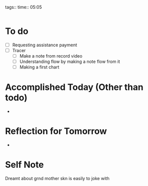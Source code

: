 tags:: 
time:: 05:05

```wakatime
```


# To do
- [ ] Requesting assistance payment
- [ ] Tracer
	- [ ] Make a note from record video
	- [ ] Understanding flow by making a note flow from it
	- [ ] Making a first chart

# Accomplished Today (Other than todo)
- 

# Reflection for Tomorrow
- 

# Self Note
Dreamt about grnd mother skn is easily to joke with